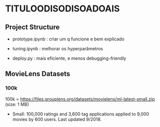 # TITULOODISODISOADOAIS

## Project Structure

- prototype.ipynb : criar um q funcione e bem explicado

- tuning.ipynb : melhorar os hyperparâmetros

- deploy.py : mais eficiente, e menos debugging-friendly

## MovieLens Datasets

### 100k

100k = https://files.grouplens.org/datasets/movielens/ml-latest-small.zip (size: 1 MB)

- Small: 100,000 ratings and 3,600 tag applications applied to 9,000 movies by 600 users. Last updated 9/2018.